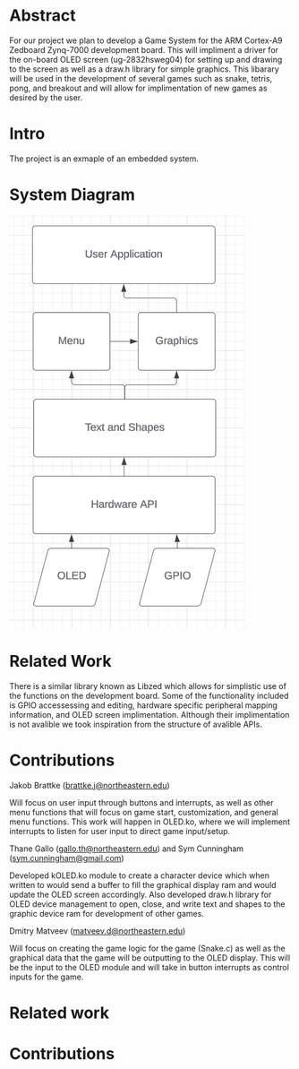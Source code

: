 # Abstract

For our project we plan to develop a Game System for the ARM Cortex-A9 Zedboard Zynq-7000 development board. This will impliment a driver for the on-board OLED screen (ug-2832hsweg04) for setting up and drawing to the screen as well as a draw.h library for simple graphics. This libarary will be used in the development of several games such as snake, tetris, pong, and breakout and will allow for implimentation of new games as desired by the user.

# Intro
The project is an exmaple of an embedded system. 


# System Diagram

![System Diagram](<System_Diagram.png>)

# Related Work

There is a similar library known as Libzed which allows for simplistic use of the functions on the development board. Some of the functionality included is GPIO accessessing and editing, hardware specific peripheral mapping information, and OLED screen implimentation. Although their implimentation is not avalible we took inspiration from the structure of avalible APIs. 

# Contributions

Jakob Brattke (brattke.j@northeastern.edu)

Will focus on user input through buttons and interrupts, as well as other menu functions that will focus on game start, customization, and general menu functions. This work will happen in OLED.ko, where we will implement interrupts to listen for user input to direct game input/setup.

Thane Gallo (gallo.th@northeastern.edu) and Sym Cunningham (sym.cunningham@gmail.com)

Developed kOLED.ko module to create a character device which when written to would send a buffer to fill the graphical display ram and would update the OLED screen accordingly. Also developed draw.h library for OLED device management to open, close, and write text and shapes to the graphic device ram for development of other games.


Dmitry Matveev (matveev.d@northeastern.edu)

Will focus on creating the game logic for the game (Snake.c) as well as the graphical data that the game will be outputting to the OLED display. This will be the input to the OLED module and will take in button interrupts as control inputs for the game.

# Related work

# Contributions
